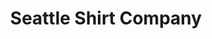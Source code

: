 ---
title: "Seattle Shirt Company"
url: /seattle/seattle-shirt-company-pike-street/
shop: Kleidung
---